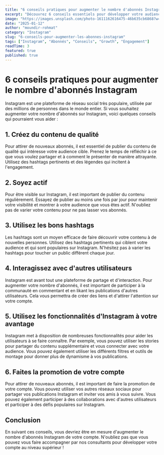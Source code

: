 ```yaml
---
title: "6 conseils pratiques pour augmenter le nombre d'abonnés Instagram"
excerpt: "Découvrez 6 conseils essentiels pour développer votre audience Instagram. Contenu de qualité, engagement, hashtags et stratégies éprouvées pour attirer de nouveaux abonnés."
image: "https://images.unsplash.com/photo-1611162616475-46b635cb6868?w=800&h=400&fit=crop"
date: "2025-01-12"
author: "moundir-rohmat"
category: "Instagram"
slug: "6-conseils-pour-augmenter-les-abonnes-instagram"
tags: ["Instagram", "Abonnés", "Conseils", "Growth", "Engagement"]
readTime: 3
featured: true
published: true
---
```


# 6 conseils pratiques pour augmenter le nombre d'abonnés Instagram

Instagram est une plateforme de réseau social très populaire, utilisée par des millions de personnes dans le monde entier. Si vous souhaitez augmenter votre nombre d'abonnés sur Instagram, voici quelques conseils qui pourraient vous aider :

## 1. Créez du contenu de qualité

Pour attirer de nouveaux abonnés, il est essentiel de publier du contenu de qualité qui intéresse votre audience cible. Prenez le temps de réfléchir à ce que vous voulez partager et à comment le présenter de manière attrayante. Utilisez des hashtags pertinents et des légendes qui incitent à l'engagement.

## 2. Soyez actif

Pour être visible sur Instagram, il est important de publier du contenu régulièrement. Essayez de publier au moins une fois par jour pour maintenir votre visibilité et montrer à votre audience que vous êtes actif. N'oubliez pas de varier votre contenu pour ne pas lasser vos abonnés.

## 3. Utilisez les bons hashtags

Les hashtags sont un moyen efficace de faire découvrir votre contenu à de nouvelles personnes. Utilisez des hashtags pertinents qui ciblent votre audience et qui sont populaires sur Instagram. N'hésitez pas à varier les hashtags pour toucher un public différent chaque jour.

## 4. Interagissez avec d'autres utilisateurs

Instagram est avant tout une plateforme de partage et d'interaction. Pour augmenter votre nombre d'abonnés, il est important de participer à la communauté en commentant et en likant les publications d'autres utilisateurs. Cela vous permettra de créer des liens et d'attirer l'attention sur votre compte.

## 5. Utilisez les fonctionnalités d'Instagram à votre avantage

Instagram met à disposition de nombreuses fonctionnalités pour aider les utilisateurs à se faire connaître. Par exemple, vous pouvez utiliser les stories pour partager du contenu supplémentaire et vous connecter avec votre audience. Vous pouvez également utiliser les différents filtres et outils de montage pour donner plus de dynamisme à vos publications.

## 6. Faites la promotion de votre compte

Pour attirer de nouveaux abonnés, il est important de faire la promotion de votre compte. Vous pouvez utiliser vos autres réseaux sociaux pour partager vos publications Instagram et inviter vos amis à vous suivre. Vous pouvez également participer à des collaborations avec d'autres utilisateurs et participer à des défis populaires sur Instagram.

## Conclusion

En suivant ces conseils, vous devriez être en mesure d'augmenter le nombre d'abonnés Instagram de votre compte. N'oubliez pas que vous pouvez vous faire accompagner par nos consultants pour développer votre compte au niveau supérieur !